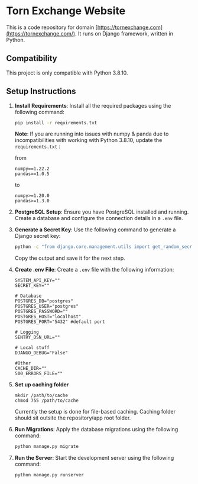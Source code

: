 # Torn Exchange Website

This is a code repository for domain [https://tornexchange.com](https://tornexchange.com/). It runs on Django framework, written in Python.

## Compatibility

This project is only compatible with Python 3.8.10.

## Setup Instructions

1. **Install Requirements**: Install all the required packages using the following command:

   ```sh
   pip install -r requirements.txt
   ```
   **Note**: If you are running into issues with numpy & panda due to incompatibilities with working with Python 3.8.10, update the `requirements.txt` :

   from

   ```
   numpy==1.22.2
   pandas==1.0.5
   ```
   to

   ```
   numpy>=1.20.0
   pandas>=1.3.0
   ```
2. **PostgreSQL Setup**: Ensure you have PostgreSQL installed and running. Create a database and configure the connection details in a `.env` file.
3. **Generate a Secret Key**: Use the following command to generate a Django secret key:

   ```sh
   python -c "from django.core.management.utils import get_random_secret_key; print(get_random_secret_key())"  
   ```
   Copy the output and save it for the next step.
4. **Create .env File**: Create a `.env` file with the following information:

   ```env
   SYSTEM_API_KEY=""
   SECRET_KEY=""

   # Database
   POSTGRES_DB="postgres"
   POSTGRES_USER="postgres"
   POSTGRES_PASSWORD=""
   POSTGRES_HOST="localhost"
   POSTGRES_PORT="5432" #default port

   # Logging
   SENTRY_DSN_URL=""

   # Local stuff
   DJANGO_DEBUG="False"

   #Other
   CACHE_DIR=""
   500_ERRORS_FILE=""

   ```
5. **Set up caching folder**

   ```
   mkdir /path/to/cache
   chmod 755 /path/to/cache
   ```
   Currently the setup is done for file-based caching. Caching folder should sit outsite the repository/app root folder.
6. **Run Migrations**: Apply the database migrations using the following command:

   ```sh
   python manage.py migrate
   ```
7. **Run the Server**: Start the development server using the following command:

   ```sh
   python manage.py runserver
   ```
